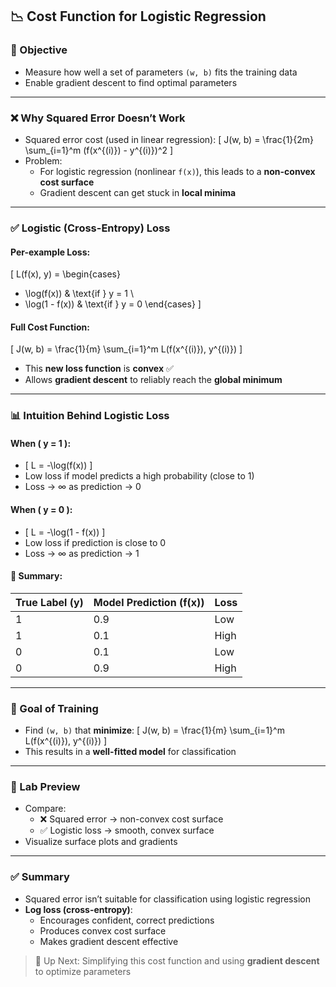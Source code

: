 ## 📉 Cost Function for Logistic Regression

### 🧠 Objective

- Measure how well a set of parameters `(w, b)` fits the training data
- Enable gradient descent to find optimal parameters

---

### ❌ Why Squared Error Doesn’t Work

- Squared error cost (used in linear regression):
  \[
  J(w, b) = \frac{1}{2m} \sum\_{i=1}^m (f(x^{(i)}) - y^{(i)})^2
  \]
- Problem:
  - For logistic regression (nonlinear `f(x)`), this leads to a **non-convex cost surface**
  - Gradient descent can get stuck in **local minima**

---

### ✅ Logistic (Cross-Entropy) Loss

#### Per-example Loss:

\[
L(f(x), y) =
\begin{cases}

- \log(f(x)) & \text{if } y = 1 \\
- \log(1 - f(x)) & \text{if } y = 0
  \end{cases}
  \]

#### Full Cost Function:

\[
J(w, b) = \frac{1}{m} \sum\_{i=1}^m L(f(x^{(i)}), y^{(i)})
\]

- This **new loss function** is **convex** ✅
- Allows **gradient descent** to reliably reach the **global minimum**

---

### 📊 Intuition Behind Logistic Loss

#### When \( y = 1 \):

- \[
  L = -\log(f(x))
  \]
- Low loss if model predicts a high probability (close to 1)
- Loss → ∞ as prediction → 0

#### When \( y = 0 \):

- \[
  L = -\log(1 - f(x))
  \]
- Low loss if prediction is close to 0
- Loss → ∞ as prediction → 1

#### 🔁 Summary:

| True Label \(y\) | Model Prediction \(f(x)\) | Loss |
| ---------------- | ------------------------- | ---- |
| 1                | 0.9                       | Low  |
| 1                | 0.1                       | High |
| 0                | 0.1                       | Low  |
| 0                | 0.9                       | High |

---

### 🧮 Goal of Training

- Find `(w, b)` that **minimize**:
  \[
  J(w, b) = \frac{1}{m} \sum\_{i=1}^m L(f(x^{(i)}), y^{(i)})
  \]
- This results in a **well-fitted model** for classification

---

### 🧪 Lab Preview

- Compare:
  - ❌ Squared error → non-convex cost surface
  - ✅ Logistic loss → smooth, convex surface
- Visualize surface plots and gradients

---

### ✅ Summary

- Squared error isn’t suitable for classification using logistic regression
- **Log loss (cross-entropy)**:
  - Encourages confident, correct predictions
  - Produces convex cost surface
  - Makes gradient descent effective

> 📌 Up Next: Simplifying this cost function and using **gradient descent** to optimize parameters
